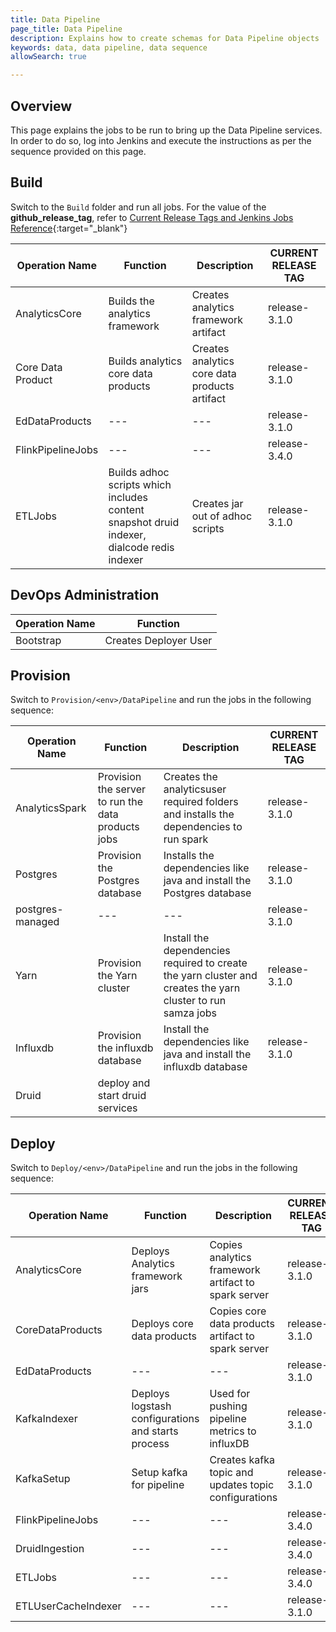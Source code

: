 ```yaml
---
title: Data Pipeline
page_title: Data Pipeline
description: Explains how to create schemas for Data Pipeline objects
keywords: data, data pipeline, data sequence 
allowSearch: true

---
```


## Overview

This page explains the jobs to be run to bring up the Data Pipeline services. In order to do so, log into Jenkins and execute the instructions as per the sequence provided on this page.

## Build

Switch to the `Build` folder and run all jobs. For the value of the **github_release_tag**, refer to [Current Release Tags and Jenkins Jobs Reference](developer-docs/server-installation/current_release_tags_n_jenkins_jobs){:target="_blank"}


| Operation Name | Function  |Description | CURRENT RELEASE TAG |
| -------------- | --------- |------------|---------------------|
| AnalyticsCore  | Builds the analytics framework|Creates analytics framework artifact|release-3.1.0
| Core Data Product| Builds analytics core data products| Creates analytics core data products artifact| release-3.1.0
|EdDataProducts| ---|---| release-3.1.0|
|FlinkPipelineJobs| ---|---| release-3.4.0|
|ETLJobs | Builds adhoc scripts which includes content snapshot druid indexer, dialcode redis indexer| Creates jar out of adhoc scripts| release-3.1.0|


## DevOps Administration

| Operation Name | Function              |
| -------------- | --------------------- |
| Bootstrap      | Creates Deployer User |

## Provision

Switch to `Provision/<env>/DataPipeline` and run the jobs in the following sequence: 


| Operation Name | Function              | Description| CURRENT RELEASE TAG|	
| -------------- | --------------------- |-------------|------------------|
| AnalyticsSpark | Provision the server to run the data products jobs| Creates the analyticsuser required folders and installs the dependencies to run spark| release-3.1.0
| Postgres       | Provision the Postgres database| Installs the dependencies like java and install the Postgres database| release-3.1.0
| postgres-managed          | --- | ---| release-3.1.0|
| Yarn           | Provision the Yarn cluster | Install the dependencies required to create the yarn cluster and creates the yarn cluster to run samza jobs| release-3.1.0
| Influxdb       | Provision the influxdb database| Install the dependencies like java and install the influxdb database| release-3.1.0
| Druid          | deploy and start druid services


## Deploy

Switch to `Deploy/<env>/DataPipeline` and run the jobs in the following sequence:


| Operation Name | Function              | Description | CURRENT RELEASE TAG|
| -------------- | --------------------- |-------------- |------------------|
| AnalyticsCore | Deploys Analytics framework jars |Copies analytics framework artifact to spark server| release-3.1.0|
| CoreDataProducts | Deploys core data products  |Copies core data products artifact to spark server| release-3.1.0|
| EdDataProducts | ---  |---| release-3.1.0|
| KafkaIndexer | Deploys logstash configurations and starts process  |Used for pushing pipeline metrics to influxDB| release-3.1.0|
| KafkaSetup | Setup kafka for pipeline  |Creates kafka topic and updates topic configurations| release-3.1.0|
| FlinkPipelineJobs | --- | --- | release-3.4.0 |
| DruidIngestion | --- | --- | release-3.4.0 |
| ETLJobs | --- | --- | release-3.4.0 |
| ETLUserCacheIndexer | ---  |---| release-3.1.0|




